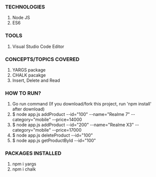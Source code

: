 ### TECHNOLOGIES
  1. Node JS
  2. ES6
   
### TOOLS
  1. Visual Studio Code Editor
  
### CONCEPTS/TOPICS COVERED
  1. YARGS package
  2. CHALK pacakge
  3. Insert, Delete and Read 

### HOW TO RUN?
  1. Go run command (If you download/fork this project, run 'npm install' after download)
  2. $ node app.js addProduct --id="100" --name="Realme 7" --category="mobile" --price=14000
  3. $ node app.js addProduct --id="200" --name="Realme X3" --category="mobile" --price=17000
  4. $ node app.js deleteProduct --id="100"
  5. $ node app.js getProductById --id="100"


### PACKAGES INSTALLED
  1. npm i yargs
  2. npm i chalk

